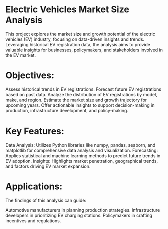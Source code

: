
# Electric Vehicles Market Size Analysis
This project explores the market size and growth potential of the electric vehicles (EV) industry, focusing on data-driven insights and trends. Leveraging historical EV registration data, the analysis aims to provide valuable insights for businesses, policymakers, and stakeholders involved in the EV market.

# Objectives:
Assess historical trends in EV registrations.
Forecast future EV registrations based on past data.
Analyze the distribution of EV registrations by model, make, and region.
Estimate the market size and growth trajectory for upcoming years.
Offer actionable insights to support decision-making in production, infrastructure development, and policy-making.
# Key Features:
Data Analysis: Utilizes Python libraries like numpy, pandas, seaborn, and matplotlib for comprehensive data analysis and visualization.
Forecasting: Applies statistical and machine learning methods to predict future trends in EV adoption.
Insights: Highlights market penetration, geographical trends, and factors driving EV market expansion.
# Applications:
The findings of this analysis can guide:

Automotive manufacturers in planning production strategies.
Infrastructure developers in prioritizing EV charging stations.
Policymakers in crafting incentives and regulations.
